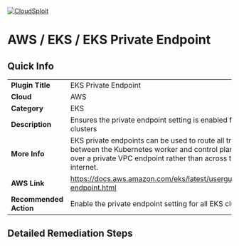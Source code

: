 [![CloudSploit](https://cloudsploit.com/img/logo-new-big-text-100.png "CloudSploit")](https://cloudsploit.com)

# AWS / EKS / EKS Private Endpoint

## Quick Info

| | |
|-|-|
| **Plugin Title** | EKS Private Endpoint |
| **Cloud** | AWS |
| **Category** | EKS |
| **Description** | Ensures the private endpoint setting is enabled for EKS clusters |
| **More Info** | EKS private endpoints can be used to route all traffic between the Kubernetes worker and control plane nodes over a private VPC endpoint rather than across the public internet. |
| **AWS Link** | https://docs.aws.amazon.com/eks/latest/userguide/cluster-endpoint.html |
| **Recommended Action** | Enable the private endpoint setting for all EKS clusters. |

## Detailed Remediation Steps




